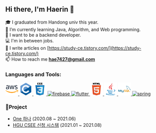 <!-- <a href="https://study-ce.tistory.com/">
  <img src="https://img.shields.io/badge/Blog-green?style=flat-square&logo=Micro.blog&logoColor=white&link=https://study-ce.tistory.com/"/>
</a>&nbsp -->

## Hi there, I'm Haerin 👋

🎓 I graduated from Handong univ this year.</br>
🌱 I’m currently learning Java, Algorithm, and Web programming.</br>
💛 I want to be a backend developer.</br>
💻 I'm in between jobs.</br>
📝 I write articles on [https://study-ce.tistory.com/](https://study-ce.tistory.com/)</br>
📫 How to reach me **hae7427@gmail.com**</br>

<!-- 👨‍💻 All of my projects are available at [helllo](helllo)
 -->


<h3 align="left">Languages and Tools:</h3>
<p align="left"> <a href="https://aws.amazon.com" target="_blank" rel="noreferrer"> <img src="https://raw.githubusercontent.com/devicons/devicon/master/icons/amazonwebservices/amazonwebservices-original-wordmark.svg" alt="aws" width="40" height="40"/> </a> <a href="https://www.cprogramming.com/" target="_blank" rel="noreferrer"> <img src="https://raw.githubusercontent.com/devicons/devicon/master/icons/c/c-original.svg" alt="c" width="40" height="40"/> </a> <a href="https://www.w3schools.com/css/" target="_blank" rel="noreferrer"> <img src="https://raw.githubusercontent.com/devicons/devicon/master/icons/css3/css3-original-wordmark.svg" alt="css3" width="40" height="40"/> </a> <a href="https://firebase.google.com/" target="_blank" rel="noreferrer"> <img src="https://www.vectorlogo.zone/logos/firebase/firebase-icon.svg" alt="firebase" width="40" height="40"/> </a> <a href="https://flutter.dev" target="_blank" rel="noreferrer"> <img src="https://www.vectorlogo.zone/logos/flutterio/flutterio-icon.svg" alt="flutter" width="40" height="40"/> </a> <a href="https://www.w3.org/html/" target="_blank" rel="noreferrer"> <img src="https://raw.githubusercontent.com/devicons/devicon/master/icons/html5/html5-original-wordmark.svg" alt="html5" width="40" height="40"/> </a> <a href="https://www.java.com" target="_blank" rel="noreferrer"> <img src="https://raw.githubusercontent.com/devicons/devicon/master/icons/java/java-original.svg" alt="java" width="40" height="40"/> </a> <a href="https://www.mysql.com/" target="_blank" rel="noreferrer"> <img src="https://raw.githubusercontent.com/devicons/devicon/master/icons/mysql/mysql-original-wordmark.svg" alt="mysql" width="40" height="40"/> </a> <a href="https://spring.io/" target="_blank" rel="noreferrer"> <img src="https://www.vectorlogo.zone/logos/springio/springio-icon.svg" alt="spring" width="40" height="40"/> </a> </p>


### 📱Project  
<ul>
  <li><a href="https://github.com/haerin7427/Wanana">One 하나</a> (2020.08 ~ 2021.06)</li>
  <li><a href="https://github.com/haerin7427/OAS/tree/master/OAS">HGU CSEE 신청 시스템</a> (2021.01 ~ 2021.08)</li>
<!--   <li><a href="https://github.com/haerin7427/LetsExercise/tree/master/organization_chat_app">Let's exercise </a> (2021.10 ~ 2021.12)</li> -->
 </ul>
<!--
**haerin7427/haerin7427** is a ✨ _special_ ✨ repository because its `README.md` (this file) appears on your GitHub profile.

Here are some ideas to get you started:

- 🔭 I’m currently working on ...
- 🌱 I’m currently learning ...
- 👯 I’m looking to collaborate on ...
- 🤔 I’m looking for help with ...
- 💬 Ask me about ...
- 📫 How to reach me: ...
- 😄 Pronouns: ...
- ⚡ Fun fact: ...
-->
